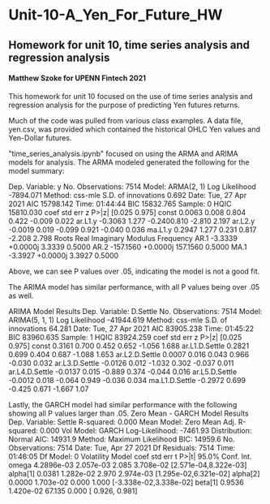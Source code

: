 # Unit-10-A_Yen_For_Future_HW
Homework for unit 10, time series analysis and regression analysis
----------------------------------------------------------------------
#### Matthew Szoke for UPENN Fintech 2021

This homework for unit 10 focused on the use of time series analysis and regression analysis for the purpose of predicting Yen futures returns.

Much of the code was pulled from various class examples.  A data file, yen.csv, was provided which contained the historical OHLC Yen values and Yen-Dollar futures.

"time_series_analysis.ipynb" focused on using the ARMA and ARIMA models for analysis.  The ARMA modeled generated the following for the model summary:

Dep. Variable:	y	No. Observations:	7514
Model:	ARMA(2, 1)	Log Likelihood	-7894.071
Method:	css-mle	S.D. of innovations	0.692
Date:	Tue, 27 Apr 2021	AIC	15798.142
Time:	01:44:44	BIC	15832.765
Sample:	0	HQIC	15810.030
      coef	std err	    z	  P>|z|	 [0.025	0.975]
const	   0.0063	0.008	0.804	0.422	-0.009	0.022
ar.L1.y	-0.3063	1.277	-0.2400.810	-2.810	2.197
ar.L2.y	-0.0019	0.019	-0.099	0.921	-0.040	0.036
ma.L1.y	0.2947	1.277	0.231	0.817	-2.208	2.798
Roots
Real	Imaginary	Modulus	Frequency
AR.1	-3.3339	+0.0000j	3.3339	0.5000
AR.2	-157.1560	+0.0000j	157.1560	0.5000
MA.1	-3.3927	+0.0000j	3.3927	0.5000

Above, we can see P values over .05, indicating the model is not a good fit.

The ARIMA model has similar performance, with all P values being over .05 as well.

ARIMA Model Results
Dep. Variable:	D.Settle	No. Observations:	7514
Model:	ARIMA(5, 1, 1)	Log Likelihood	-41944.619
Method:	css-mle	S.D. of innovations	64.281
Date:	Tue, 27 Apr 2021	AIC	83905.238
Time:	01:45:22	BIC	83960.635
Sample:	1	HQIC	83924.259
                 coef	std err	  z	    P>|z|	 [0.025	0.975]
         const	0.3161	0.700	 0.452	  0.652	-1.056	1.688
ar.L1.D.Settle	0.2821	0.699	 0.404	  0.687	-1.088	1.653
ar.L2.D.Settle	0.0007	0.016	 0.043	  0.966	-0.030	0.032
ar.L3.D.Settle	-0.0126	0.012	-1.032	0.302	-0.037	0.011
ar.L4.D.Settle	-0.0137	0.015	-0.889	0.374	-0.044	0.016
ar.L5.D.Settle	-0.0012	0.018	-0.064	0.949	-0.036	0.034
ma.L1.D.Settle	-0.2972	0.699	-0.425	0.671	-1.667	1.07

Lastly, the GARCH model had similar performance with the following showing all P values larger than .05.
Zero Mean - GARCH Model Results
Dep. Variable:	Settle	R-squared:	0.000
Mean Model:	Zero Mean	Adj. R-squared:	0.000
Vol Model:	GARCH	Log-Likelihood:	-7461.93
Distribution:	Normal	AIC:	14931.9
Method:	Maximum Likelihood	BIC:	14959.6
No. Observations:	7514
Date:	Tue, Apr 27 2021	Df Residuals:	7514
Time:	01:46:05	Df Model:	0
Volatility Model
      coef	          std err	    t	   P>|t|	      95.0% Conf. Int.
omega	    4.2896e-03	2.057e-03	2.085	 3.708e-02	[2.571e-04,8.322e-03]
alpha[1]	0.0381	    1.282e-02	2.970	 2.974e-03	[1.295e-02,6.321e-02]
alpha[2]	0.0000	    1.703e-02	0.000	 1.000	    [-3.338e-02,3.338e-02]
beta[1]	  0.9536	    1.420e-02	67.135 0.000	    [ 0.926, 0.981]

